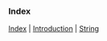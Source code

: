 ### Index

[Index](/python-training)  |  [Introduction](/python-training/intro) |  [String](/python-training/string) 